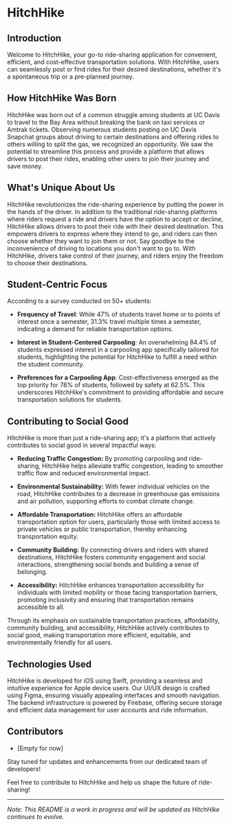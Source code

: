 # HitchHike

## Introduction

Welcome to HitchHike, your go-to ride-sharing application for convenient, efficient, and cost-effective transportation solutions. With HitchHike, users can seamlessly post or find rides for their desired destinations, whether it's a spontaneous trip or a pre-planned journey. 

## How HitchHike Was Born

HitchHike was born out of a common struggle among students at UC Davis to travel to the Bay Area without breaking the bank on taxi services or Amtrak tickets. Observing numerous students posting on UC Davis Snapchat groups about driving to certain destinations and offering rides to others willing to split the gas, we recognized an opportunity. We saw the potential to streamline this process and provide a platform that allows drivers to post their rides, enabling other users to join their journey and save money.


## What's Unique About Us

HitchHike revolutionizes the ride-sharing experience by putting the power in the hands of the driver. In addition to the traditional ride-sharing platforms where riders request a ride and drivers have the option to accept or decline, HitchHike allows drivers to post their ride with their desired destination. This empowers drivers to express where they intend to go, and riders can then choose whether they want to join them or not. Say goodbye to the inconvenience of driving to locations you don't want to go to. With HitchHike, drivers take control of their journey, and riders enjoy the freedom to choose their destinations.


## Student-Centric Focus

According to a survey conducted on 50+ students:

- **Frequency of Travel**: While 47% of students travel home or to points of interest once a semester, 31.3% travel multiple times a semester, indicating a demand for reliable transportation options.

- **Interest in Student-Centered Carpooling**: An overwhelming 84.4% of students expressed interest in a carpooling app specifically tailored for students, highlighting the potential for HitchHike to fulfill a need within the student community.

- **Preferences for a Carpooling App**: Cost-effectiveness emerged as the top priority for 78% of students, followed by safety at 62.5%. This underscores HitchHike's commitment to providing affordable and secure transportation solutions for students.


## Contributing to Social Good

HitchHike is more than just a ride-sharing app; it's a platform that actively contributes to social good in several impactful ways:

- **Reducing Traffic Congestion:** By promoting carpooling and ride-sharing, HitchHike helps alleviate traffic congestion, leading to smoother traffic flow and reduced environmental impact.

- **Environmental Sustainability:** With fewer individual vehicles on the road, HitchHike contributes to a decrease in greenhouse gas emissions and air pollution, supporting efforts to combat climate change.

- **Affordable Transportation:** HitchHike offers an affordable transportation option for users, particularly those with limited access to private vehicles or public transportation, thereby enhancing transportation equity.

- **Community Building:** By connecting drivers and riders with shared destinations, HitchHike fosters community engagement and social interactions, strengthening social bonds and building a sense of belonging.

- **Accessibility:** HitchHike enhances transportation accessibility for individuals with limited mobility or those facing transportation barriers, promoting inclusivity and ensuring that transportation remains accessible to all.

Through its emphasis on sustainable transportation practices, affordability, community building, and accessibility, HitchHike actively contributes to social good, making transportation more efficient, equitable, and environmentally friendly for all users.


## Technologies Used

HitchHike is developed for iOS using Swift, providing a seamless and intuitive experience for Apple device users. Our UI/UX design is crafted using Figma, ensuring visually appealing interfaces and smooth navigation. The backend infrastructure is powered by Firebase, offering secure storage and efficient data management for user accounts and ride information.


## Contributors

- [Empty for now]

Stay tuned for updates and enhancements from our dedicated team of developers!

Feel free to contribute to HitchHike and help us shape the future of ride-sharing!

---

*Note: This README is a work in progress and will be updated as HitchHike continues to evolve.*
